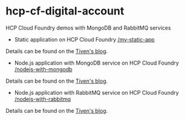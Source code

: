 # hcp-cf-digital-account
HCP Cloud Foundry demos with MongoDB and RabbitMQ services


* Static application on HCP Cloud Foundry [/my-static-app](/anypossiblew/hcp-cf-digital-account/tree/master/my-static-app)

Details can be found on the [Tiven's blog](http://tiven.wang/articles/getting-started-with-hcp-cloud-foundry/).

* Node.js application with MongoDB service on HCP Cloud Foundry [/nodejs-with-mongodb](/anypossiblew/hcp-cf-digital-account/tree/master/nodejs-with-mongodb)

Details can be found on the [Tiven's blog](http://tiven.wang/articles/nodejs-with-mongodb-on-hcp-cloud-foundry/).

* Node.js application with RabbitMQ service on HCP Cloud Foundry [/nodejs-with-rabbitmq](/anypossiblew/hcp-cf-digital-account/tree/master/nodejs-with-rabbitmq)

Details can be found on the [Tiven's blog](http://tiven.wang/articles/nodejs-with-rabbitmq-on-hcp-cloud-foundry/).

